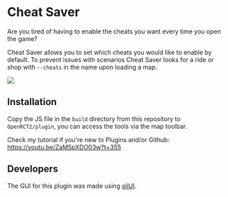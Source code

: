 # Cheat Saver
Are you tired of having to enable the cheats you want every time you open the game?

Cheat Saver allows you to set which cheats you would like to enable by default. 
To prevent issues with scenarios Cheat Saver looks for a ride or shop with `--cheats` in the name upon loading a map. 

![](https://i.imgur.com/bTbUpn1.png)

## Installation
Copy the JS file in the `build` directory from this repository to `OpenRCT2/plugin`, you can access the tools via the map toolbar.

Check my tutorial if you're new to Plugins and/or Github:
https://youtu.be/ZaM5pXDO03w?t=355

## Developers
The GUI for this plugin was made using [oliUI](https://github.com/oli414/OliUI). 
